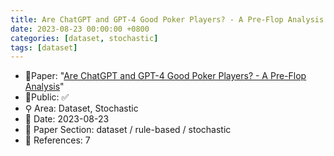 ```yaml
---
title: Are ChatGPT and GPT-4 Good Poker Players? - A Pre-Flop Analysis
date: 2023-08-23 00:00:00 +0800
categories: [dataset, stochastic]
tags: [dataset]
---
```


- 📙Paper: "[Are ChatGPT and GPT-4 Good Poker Players? - A Pre-Flop Analysis](https://www.semanticscholar.org/paper/Are-ChatGPT-and-GPT-4-Good-Poker-Players-A-Pre-Flop-Gupta/946e213164cccf15bc3f4ff776d81369dbae1b77)"
- 🔑Public: ✅
- ⚲ Area: Dataset, Stochastic
- 📅 Date: 2023-08-23
- 🔎 Paper Section: dataset / rule-based / stochastic
- 📝 References: 7
